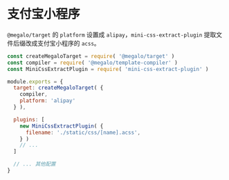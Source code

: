 # 支付宝小程序

`@megalo/target` 的 `platform` 设置成 `alipay`，`mini-css-extract-plugin` 提取文件后缀改成支付宝小程序的 `acss`。

```javascript
const createMegaloTarget = require( '@megalo/target' )
const compiler = require( '@megalo/template-compiler' )
const MiniCssExtractPlugin = require( 'mini-css-extract-plugin' )

module.exports = {
  target: createMegaloTarget( {
    compiler,
    platform: 'alipay'
  } ),

  plugins: [
    new MiniCssExtractPlugin( {
      filename: './static/css/[name].acss',
    } )
    // ...
  ]

  // ... 其他配置
}

```